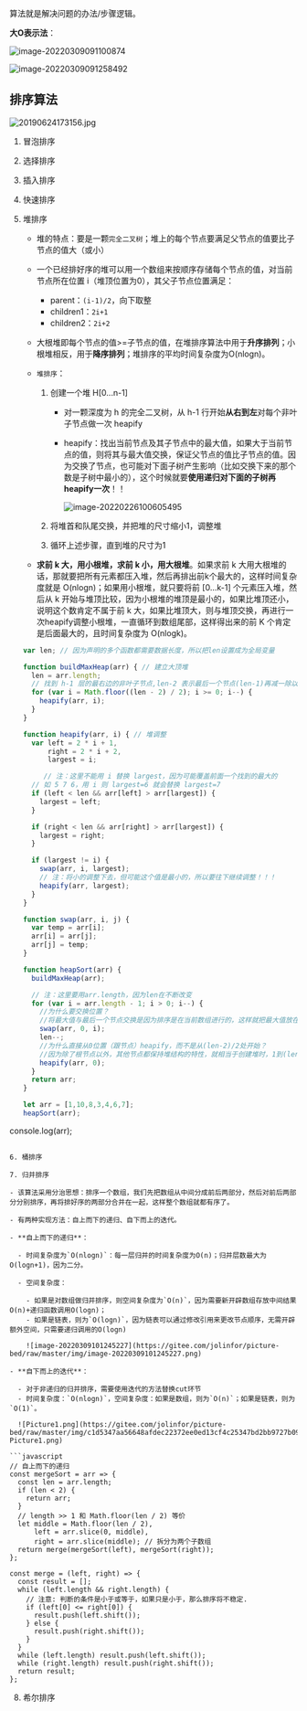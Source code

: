算法就是解决问题的办法/步骤逻辑。

**大O表示法**：

![image-20220309091100874](https://gitee.com/jolinfor/picture-bed/raw/master/img/image-20220309091100874.png)

![image-20220309091258492](https://gitee.com/jolinfor/picture-bed/raw/master/img/image-20220309091258492.png)

## 排序算法

![20190624173156.jpg](https://gitee.com/jolinfor/picture-bed/raw/master/img/cde64bf682850738153e6c76dd3f6fb32201ce3c73c23415451da1eead9eb7cb-20190624173156.jpg)

1. 冒泡排序

2. 选择排序

3. 插入排序

4. 快速排序

5. 堆排序

   - 堆的特点：要是一颗`完全二叉树`；堆上的每个节点要满足父节点的值要比子节点的值大（或小）

   - 一个已经排好序的堆可以用一个数组来按顺序存储每个节点的值，对当前节点所在位置 i（堆顶位置为0），其父子节点位置满足：

     - parent：`(i-1)/2`，向下取整
     - children1：`2i+1`
     - children2：`2i+2`

   - 大根堆即每个节点的值>=子节点的值，在堆排序算法中用于**升序排列**；小根堆相反，用于**降序排列**；堆排序的平均时间复杂度为O(nlogn)。

   - `堆排序`：

     1. 创建一个堆 H[0...n-1]

        - 对一颗深度为 h 的完全二叉树，从 h-1 行开始**从右到左**对每个非叶子节点做一次 heapify

        - heapify：找出当前节点及其子节点中的最大值，如果大于当前节点的值，则将其与最大值交换，保证父节点的值比子节点的值。因为交换了节点，也可能对下面子树产生影响（比如交换下来的那个数是子树中最小的），这个时候就要**使用递归对下面的子树再heapify一次**！！

          ![image-20220226100605495](https://gitee.com/jolinfor/picture-bed/raw/master/img/image-20220226100605495.png)

     2. 将堆首和队尾交换，并把堆的尺寸缩小1，调整堆

     3. 循环上述步骤，直到堆的尺寸为1
   
   - **求前 k 大，用小根堆，求前 k 小，用大根堆**。如果求前 k 大用大根堆的话，那就要把所有元素都压入堆，然后再排出前k个最大的，这样时间复杂度就是 O(nlogn)；如果用小根堆，就只要将前 [0...k-1] 个元素压入堆，然后从 k 开始与堆顶比较，因为小根堆的堆顶是最小的，如果比堆顶还小，说明这个数肯定不属于前 k 大，如果比堆顶大，则与堆顶交换，再进行一次heapify调整小根堆，一直循环到数组尾部，这样得出来的前 K 个肯定是后面最大的，且时间复杂度为 O(nlogk)。 
   
   ```javascript
   var len; // 因为声明的多个函数都需要数据长度，所以把len设置成为全局变量
   
   function buildMaxHeap(arr) { // 建立大顶堆
     len = arr.length;
     // 找到 h-1 层的最右边的非叶子节点,len-2 表示最后一个节点(len-1)再减一除以2
     for (var i = Math.floor((len - 2) / 2); i >= 0; i--) {
       heapify(arr, i);
     }
   }
   
   function heapify(arr, i) { // 堆调整
     var left = 2 * i + 1,
         right = 2 * i + 2,
         largest = i;
   
    	// 注：这里不能用 i 替换 largest，因为可能覆盖前面一个找到的最大的
     // 如 5 7 6，用 i 则 largest=6 就会替换 largest=7
     if (left < len && arr[left] > arr[largest]) {
       largest = left;
     }
   
     if (right < len && arr[right] > arr[largest]) {
       largest = right;
     }
   
     if (largest != i) {
       swap(arr, i, largest);
       // 注：将小的调整下去，但可能这个值是最小的，所以要往下继续调整！！！
       heapify(arr, largest);
     }
   }
   
   function swap(arr, i, j) {
     var temp = arr[i];
     arr[i] = arr[j];
     arr[j] = temp;
   }
   
   function heapSort(arr) {
     buildMaxHeap(arr);
   
     // 注：这里要用arr.length，因为len在不断改变
     for (var i = arr.length - 1; i > 0; i--) {
       //为什么要交换位置？
       //将最大值与最后一个节点交换是因为排序是在当前数组进行的，这样就把最大值放在了数组len-1处，再对arr[0...len-2]部分进行堆排序
       swap(arr, 0, i);
       len--;
       //为什么直接从0位置（跟节点）heapify，而不是从(len-2)/2处开始？
       //因为除了根节点以外，其他节点都保持堆结构的特性，就相当于创建堆时，1到(len-2)/2部分的heapify工作已经做好了
       heapify(arr, 0);
     }
     return arr;
   }
   
   let arr = [1,10,8,3,4,6,7];
   heapSort(arr);
console.log(arr);
   ```

6. 桶排序

7. 归并排序

   - 该算法采用分治思想：排序一个数组，我们先把数组从中间分成前后两部分，然后对前后两部分分别排序，再将排好序的两部分合并在一起，这样整个数组就都有序了。

   - 有两种实现方法：自上而下的递归、自下而上的迭代。

   - **自上而下的递归**：

     - 时间复杂度为`O(nlogn)`：每一层归并的时间复杂度为O(n)；归并层数最大为O(logn+1)，因为二分。

     - 空间复杂度：

       - 如果是对数组做归并排序，则空间复杂度为`O(n)`，因为需要新开辟数组存放中间结果O(n)+递归函数调用O(logn)；
       - 如果是链表，则为`O(logn)`，因为链表可以通过修改引用来更改节点顺序，无需开辟额外空间，只需要递归调用的O(logn)

       ![image-20220309101245227](https://gitee.com/jolinfor/picture-bed/raw/master/img/image-20220309101245227.png)

   - **自下而上的迭代**：

     - 对于非递归的归并排序，需要使用迭代的方法替换cut环节
     - 时间复杂度：`O(nlogn)`，空间复杂度：如果是数组，则为`O(n)`；如果是链表，则为`O(1)`。

     ![Picture1.png](https://gitee.com/jolinfor/picture-bed/raw/master/img/c1d5347aa56648afdec22372ee0ed13cf4c25347bd2bb9727b09327ce04360c2-Picture1.png)

   ```javascript
   // 自上而下的递归
   const mergeSort = arr => {
     const len = arr.length;
     if (len < 2) {
       return arr;
     }
     // length >> 1 和 Math.floor(len / 2) 等价
     let middle = Math.floor(len / 2),
         left = arr.slice(0, middle),
         right = arr.slice(middle); // 拆分为两个子数组
     return merge(mergeSort(left), mergeSort(right));
   };
   
   const merge = (left, right) => {
     const result = [];
     while (left.length && right.length) {
       // 注意: 判断的条件是小于或等于，如果只是小于，那么排序将不稳定.
       if (left[0] <= right[0]) {
         result.push(left.shift());
       } else {
         result.push(right.shift());
       }
     }
     while (left.length) result.push(left.shift());
     while (right.length) result.push(right.shift());
     return result;
   };
   ```

8. 希尔排序